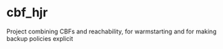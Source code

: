 # cbf_hjr
Project combining CBFs and reachability, for warmstarting and for making backup policies explicit

